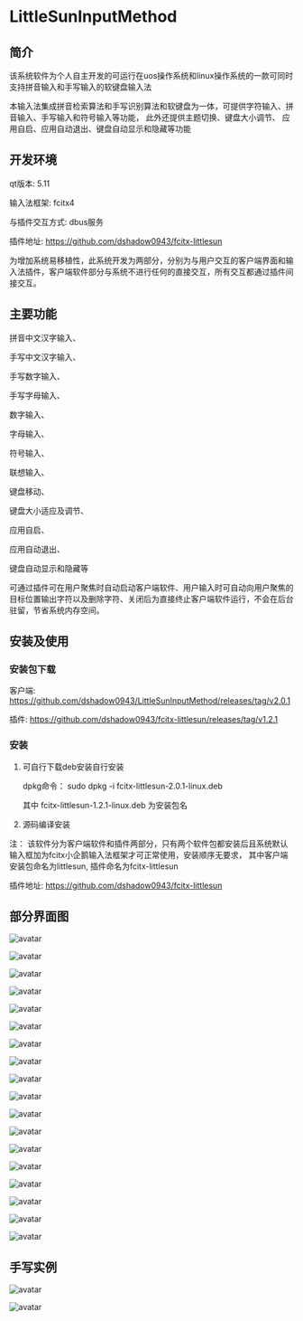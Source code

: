 # LittleSunInputMethod

## 简介
该系统软件为个人自主开发的可运行在uos操作系统和linux操作系统的一款可同时支持拼音输入和手写输入的软键盘输入法

本输入法集成拼音检索算法和手写识别算法和软键盘为一体，可提供字符输入、拼音输入、手写输入和符号输入等功能， 此外还提供主题切换、键盘大小调节、 应用自启、应用自动退出、键盘自动显示和隐藏等功能

## 开发环境

qt版本: 5.11

输入法框架: fcitx4

与插件交互方式: dbus服务

插件地址: https://github.com/dshadow0943/fcitx-littlesun

为增加系统易移植性，此系统开发为两部分，分别为与用户交互的客户端界面和输入法插件，客户端软件部分与系统不进行任何的直接交互，所有交互都通过插件间接交互。

## 主要功能

拼音中文汉字输入、

手写中文汉字输入、

手写数字输入、

手写字母输入、

数字输入、

字母输入、

符号输入、

联想输入、

键盘移动、

键盘大小适应及调节、

应用自启、

应用自动退出、

键盘自动显示和隐藏等

可通过插件可在用户聚焦时自动启动客户端软件、用户输入时可自动向用户聚焦的目标位置输出字符以及删除字符、关闭后为直接终止客户端软件运行，不会在后台驻留，节省系统内存空间。

## 安装及使用

### 安装包下载

   客户端: https://github.com/dshadow0943/LittleSunInputMethod/releases/tag/v2.0.1

   插件: https://github.com/dshadow0943/fcitx-littlesun/releases/tag/v1.2.1

### 安装

1. 可自行下载deb安装自行安装

    dpkg命令： sudo dpkg -i fcitx-littlesun-2.0.1-linux.deb
   
    其中 fcitx-littlesun-1.2.1-linux.deb 为安装包名
    
2. 源码编译安装

注： 该软件分为客户端软件和插件两部分，只有两个软件包都安装后且系统默认输入框加为fcitx小企鹅输入法框架才可正常使用，安装顺序无要求，
其中客户端安装包命名为littlesun, 插件命名为fcitx-littlesun

插件地址: https://github.com/dshadow0943/fcitx-littlesun

## 部分界面图

![avatar](images/键盘无侧边栏.png)

![avatar](images/界面白en.png)

![avatar](images/界面白hand.png)

![avatar](images/界面白num.png)

![avatar](images/界面白punc.png)

![avatar](images/界面黑en.png)

![avatar](images/界面灰en.png)

![avatar](images/界面蓝en.png)

![avatar](images/界面蓝hand.png)

![avatar](images/界面黑en.png)

![avatar](images/界面灰en.png)

![avatar](images/界面蓝en.png)

![avatar](images/界面蓝hand.png)

![avatar](images/界面蓝num.png)

![avatar](images/拼音黑2.png)

![avatar](images/拼音蓝2.png)

![avatar](images/设置.png)

![avatar](images/设置2.png)

## 手写实例

![avatar](images/手写蓝1.png)

![avatar](images/手写蓝2.png)
